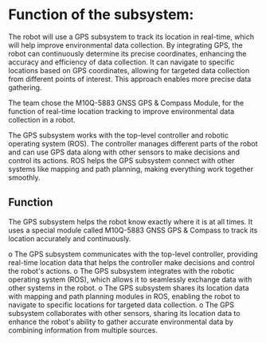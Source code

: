 # Function of the subsystem:

The robot will use a GPS subsystem to track its location in real-time, which will help improve environmental data collection. By integrating GPS, the robot can continuously determine its precise coordinates, enhancing the accuracy and efficiency of data collection. It can navigate to specific locations based on GPS coordinates, allowing for targeted data collection from different points of interest. This approach enables more precise data gathering.

The team chose the M10Q-5883 GNSS GPS & Compass Module, for the function of real-time location tracking to improve environmental data collection in a robot.

The GPS subsystem works with the top-level controller and robotic operating system (ROS). The controller manages different parts of the robot and can use GPS data along with other sensors to make decisions and control its actions. ROS helps the GPS subsystem connect with other systems like mapping and path planning, making everything work together smoothly.

## Function
The GPS subsystem helps the robot know exactly where it is at all times. It uses a special module called M10Q-5883 GNSS GPS & Compass to track its location accurately and continuously.

o	The GPS subsystem communicates with the top-level controller, providing real-time location data that helps the controller make decisions and control the robot's actions.
o	The GPS subsystem integrates with the robotic operating system (ROS), which allows it to seamlessly exchange data with other systems in the robot.
o	The GPS subsystem shares its location data with mapping and path planning modules in ROS, enabling the robot to navigate to specific locations for targeted data collection.
o	The GPS subsystem collaborates with other sensors, sharing its location data to enhance the robot's ability to gather accurate environmental data by combining information from multiple sources.

